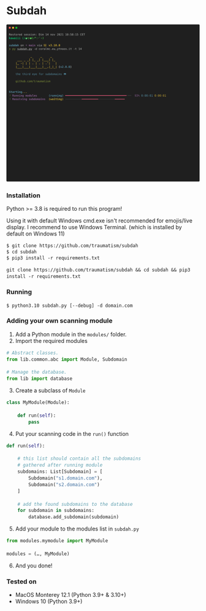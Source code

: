 # Subdah

![](assets/preview.svg)


### Installation

Python >= 3.8 is required to run this program!

Using it with default Windows cmd.exe isn't recommended for emojis/live display.
I recommend to use Windows Terminal. (which is installed by default on Windows 11)

```
$ git clone https://github.com/traumatism/subdah
$ cd subdah
$ pip3 install -r requirements.txt
```

`git clone https://github.com/traumatism/subdah && cd subdah && pip3 install -r requirements.txt`

### Running

```
$ python3.10 subdah.py [--debug] -d domain.com
```

### Adding your own scanning module

1. Add a Python module in the `modules/` folder.
2. Import the required modules
```python
# Abstract classes.
from lib.common.abc import Module, Subdomain

# Manage the database.
from lib import database
```
3. Create a subclass of `Module`
```python
class MyModule(Module):

    def run(self):
        pass
```
4. Put your scanning code in the `run()` function
```python
def run(self):

    # this list should contain all the subdomains
    # gathered after running module
    subdomains: List[Subdomain] = [
        Subdomain("s1.domain.com"), 
        Subdomain("s2.domain.com")
    ]

    # add the found subdomains to the database
    for subdomain in subdomains:
        database.add_subdomain(subdomain)
```
5. Add your module to the modules list in `subdah.py`
```python
from modules.mymodule import MyModule

modules = (…, MyModule)

```
6. And you done!


### Tested on

- MacOS Monterey 12.1 (Python 3.9+ & 3.10+)
- Windows 10 (Python 3.9+)


